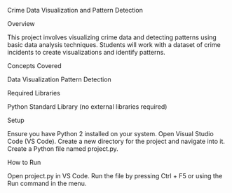 Crime Data Visualization and Pattern Detection

Overview

This project involves visualizing crime data and detecting patterns using basic data analysis techniques. Students will work with a dataset of crime incidents to create visualizations and identify patterns.

Concepts Covered

Data Visualization
Pattern Detection

Required Libraries

Python Standard Library (no external libraries required)

Setup

Ensure you have Python 2 installed on your system.
Open Visual Studio Code (VS Code).
Create a new directory for the project and navigate into it.
Create a Python file named project.py.

How to Run

Open project.py in VS Code.
Run the file by pressing Ctrl + F5 or using the Run command in the menu.